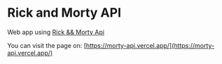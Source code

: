 
# Rick and Morty API

Web app using [Rick && Morty Api](https://rickandmortyapi.com/)

You can visit the page on: [https://morty-api.vercel.app/](https://morty-api.vercel.app/)

